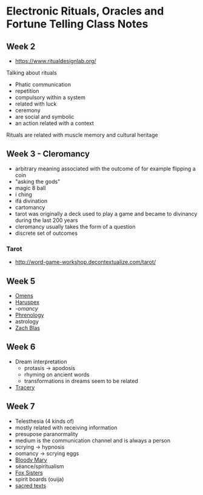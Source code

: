 # Electronic Rituals, Oracles and Fortune Telling Class Notes

## Week 2
* https://www.ritualdesignlab.org/

Talking about rituals
* Phatic communication
* repetition
* compulsory within a system
* related with luck
* ceremony
* are social and symbolic
* an action related with a context

Rituals are related with muscle memory and cultural heritage

## Week 3 - Cleromancy
* arbitrary meaning associated with the outcome of for example flipping a coin
* "asking the gods"
* magic 8 ball
* i ching
* ifá divination
* cartomancy
* tarot was originally a deck used to play a game and became to divinancy during the last 200 years
* cleromancy usually takes the form of a question
* discrete set of outcomes

### Tarot
* http://word-game-workshop.decontextualize.com/tarot/

## Week 5
* [Omens](https://en.wikipedia.org/wiki/Omen)
* [Haruspex](https://en.wikipedia.org/wiki/Haruspex)
* *-omancy*
* [Phrenology](https://en.wikipedia.org/wiki/Phrenology)
* astrology
* [Zach Blas](http://www.zachblas.info/)

## Week 6
* Dream interpretation
  * protasis -> apodosis
  * rhyming on ancient words
  * transformations in dreams seem to be related
* [Tracery](http://tracery.io/)

## Week 7
* Telesthesia (4 kinds of)
* mostly related with receiving information
* presupose paranormality
* medium is the communication channel and is always a person
* scrying -> hypnosis
* oomancy -> scrying eggs
* [Bloody Mary](https://en.wikipedia.org/wiki/Bloody_Mary_%28folklore%29)
* séance/spiritualism
* [Fox Sisters](https://en.wikipedia.org/wiki/Fox_sisters)
* spirit boards (ouija)
* [sacred texts](https://sacred-texts.com/)
